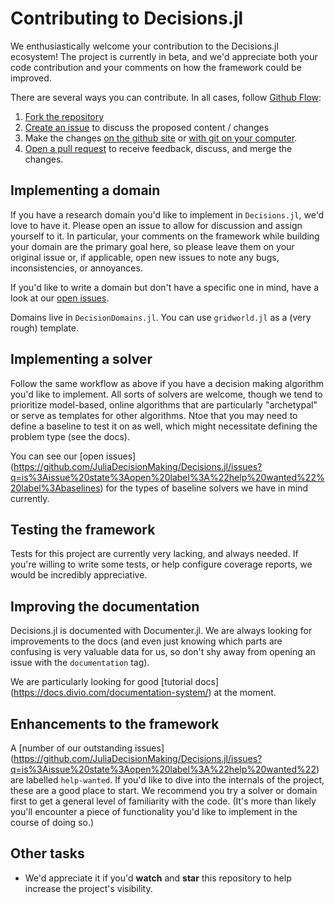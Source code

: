 # Contributing to Decisions.jl

We enthusiastically welcome your contribution to the Decisions.jl ecosystem!
The project is currently in beta, and we'd appreciate both your code
contribution and your comments on how the framework could be improved.

There are several ways you can contribute. In all cases, follow [Github Flow](https://guides.github.com/introduction/flow/):

1. [Fork the repository](https://docs.github.com/en/github/getting-started-with-github/fork-a-repo)
2. [Create an issue](https://docs.github.com/en/issues/tracking-your-work-with-issues/using-issues/creating-an-issue) to discuss the proposed content / changes
3. Make the changes [on the github site](https://docs.github.com/en/github/managing-files-in-a-repository/editing-files-in-your-repository) or [with git on your computer](https://docs.github.com/en/github/getting-started-with-github/set-up-git).
4. [Open a pull request](https://docs.github.com/en/github/collaborating-with-issues-and-pull-requests/creating-a-pull-request-from-a-fork) to receive feedback, discuss, and merge the changes.

## Implementing a domain

If you have a research domain you'd like to implement in `Decisions.jl`, we'd
love to have it. Please open an issue to allow for discussion and assign
yourself to it. In particular, your comments on the framework while building
your domain are the primary goal here, so please leave them on your original
issue or, if applicable, open new issues to note any bugs, inconsistencies,
or annoyances.

If you'd like to write a domain but don't have a specific one in mind, have a
look at our [open issues](https://github.com/JuliaDecisionMaking/Decisions.jl/issues?q=is%3Aissue%20state%3Aopen%20label%3A%22help%20wanted%22%20label%3Adomains).

Domains live in `DecisionDomains.jl`. You can use `gridworld.jl` as a (very rough) template.


## Implementing a solver

Follow the same workflow as above if you have a decision making algorithm
you'd like to implement. All sorts of solvers are welcome, though we tend to
prioritize model-based, online algorithms that are particularly "archetypal"
or serve as templates for other algorithms. Ntoe that you may need to define
a baseline to test it on as well, which might necessitate defining the
problem type (see the docs).

You can see our [open issues]
(https://github.com/JuliaDecisionMaking/Decisions.jl/issues?q=is%3Aissue%20state%3Aopen%20label%3A%22help%20wanted%22%20label%3Abaselines)
for the types of baseline solvers we have in mind currently.


## Testing the framework

Tests for this project are currently very lacking, and always needed. If
you're willing to write some tests, or help configure coverage reports, we
would be incredibly appreciative.



## Improving the documentation

Decisions.jl is documented with Documenter.jl. We are always looking for
improvements to the docs (and even just knowing which parts are confusing is
very valuable data for us, so don't shy away from opening an issue with the
`documentation` tag).

We are particularly looking for good [tutorial docs]
(https://docs.divio.com/documentation-system/) at the moment.


## Enhancements to the framework

A [number of our outstanding issues]
(https://github.com/JuliaDecisionMaking/Decisions.jl/issues?q=is%3Aissue%20state%3Aopen%20label%3A%22help%20wanted%22)
are labelled `help-wanted`. If you'd like to dive into the internals of the
project, these are a good place to start. We recommend you try a solver or
domain first to get a general level of familiarity with the code. (It's more
than likely you'll encounter a piece of functionality you'd like to implement
in the course of doing so.)

## Other tasks
* We'd appreciate it if you'd **watch** and **star** this repository to help
  increase the project's visibility.